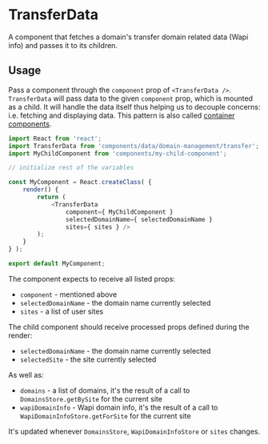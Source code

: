 TransferData
============

A component that fetches a domain's transfer domain related data (Wapi info) and passes it to its children.

## Usage

Pass a component through the `component` prop of `<TransferData />`. `TransferData` will pass data to the given `component` prop, which is mounted as a child.
It will handle the data itself thus helping us to decouple concerns: i.e. fetching and displaying data. This pattern is also called [container components](https://medium.com/@learnreact/container-components-c0e67432e005).

```js
import React from 'react';
import TransferData from 'components/data/domain-management/transfer';
import MyChildComponent from 'components/my-child-component';

// initialize rest of the variables

const MyComponent = React.createClass( {
	render() {
		return (
			<TransferData
				component={ MyChildComponent }
				selectedDomainName={ selectedDomainName }
				sites={ sites } />
		);
	}
} );

export default MyComponent;
```

The component expects to receive all listed props:

* `component` - mentioned above
* `selectedDomainName` - the domain name currently selected 
* `sites` - a list of user sites 

The child component should receive processed props defined during the render:

* `selectedDomainName` - the domain name currently selected 
* `selectedSite` - the site currently selected  

As well as:

* `domains` - a list of domains, it's the result of a call to `DomainsStore.getBySite` for the current site
* `wapiDomainInfo` - Wapi domain info, it's the result of a call to `WapiDomainInfoStore.getForSite` for the current site  

It's updated whenever `DomainsStore`, `WapiDomainInfoStore` or `sites` changes.
